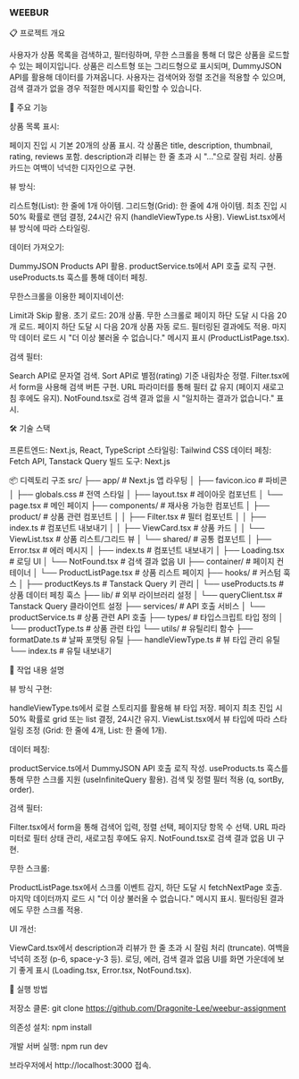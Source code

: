 ### WEEBUR

📋 프로젝트 개요

사용자가 상품 목록을 검색하고, 필터링하며, 무한 스크롤을 통해 더 많은 상품을 로드할 수 있는 페이지입니다.
상품은 리스트형 또는 그리드형으로 표시되며, DummyJSON API를 활용해 데이터를 가져옵니다.
사용자는 검색어와 정렬 조건을 적용할 수 있으며, 검색 결과가 없을 경우 적절한 메시지를 확인할 수 있습니다.

🎯 주요 기능

상품 목록 표시:

페이지 진입 시 기본 20개의 상품 표시.
각 상품은 title, description, thumbnail, rating, reviews 포함.
description과 리뷰는 한 줄 초과 시 "..."으로 잘림 처리.
상품 카드는 여백이 넉넉한 디자인으로 구현.

뷰 방식:

리스트형(List): 한 줄에 1개 아이템.
그리드형(Grid): 한 줄에 4개 아이템.
최초 진입 시 50% 확률로 랜덤 결정, 24시간 유지 (handleViewType.ts 사용).
ViewList.tsx에서 뷰 방식에 따라 스타일링.

데이터 가져오기:

DummyJSON Products API 활용.
productService.ts에서 API 호출 로직 구현.
useProducts.ts 훅스를 통해 데이터 페칭.

무한스크롤을 이용한 페이지네이션:

Limit과 Skip 활용.
초기 로드: 20개 상품.
무한 스크롤로 페이지 하단 도달 시 다음 20개 로드.
페이지 하단 도달 시 다음 20개 상품 자동 로드.
필터링된 결과에도 적용.
마지막 데이터 로드 시 "더 이상 불러올 수 없습니다." 메시지 표시 (ProductListPage.tsx).

검색 필터:

Search API로 문자열 검색.
Sort API로 별점(rating) 기준 내림차순 정렬.
Filter.tsx에서 form을 사용해 검색 버튼 구현.
URL 파라미터를 통해 필터 값 유지 (페이지 새로고침 후에도 유지).
NotFound.tsx로 검색 결과 없을 시 "일치하는 결과가 없습니다." 표시.


🛠️ 기술 스택

프론트엔드: Next.js, React, TypeScript
스타일링: Tailwind CSS
데이터 페칭: Fetch API, Tanstack Query
빌드 도구: Next.js

📦 디렉토리 구조
src/
├── app/ # Next.js 앱 라우팅
│ ├── favicon.ico # 파비콘
│ ├── globals.css # 전역 스타일
│ ├── layout.tsx # 레이아웃 컴포넌트
│ └── page.tsx # 메인 페이지
├── components/ # 재사용 가능한 컴포넌트
│ ├── product/ # 상품 관련 컴포넌트
│ │ ├── Filter.tsx # 필터 컴포넌트
│ │ ├── index.ts # 컴포넌트 내보내기
│ │ ├── ViewCard.tsx # 상품 카드
│ │ └── ViewList.tsx # 상품 리스트/그리드 뷰
│ └── shared/ # 공통 컴포넌트
│ ├── Error.tsx # 에러 메시지
│ ├── index.ts # 컴포넌트 내보내기
│ ├── Loading.tsx # 로딩 UI
│ └── NotFound.tsx # 검색 결과 없음 UI
├── container/ # 페이지 컨테이너
│ └── ProductListPage.tsx # 상품 리스트 페이지
├── hooks/ # 커스텀 훅스
│ ├── productKeys.ts # Tanstack Query 키 관리
│ └── useProducts.ts # 상품 데이터 페칭 훅스
├── lib/ # 외부 라이브러리 설정
│ └── queryClient.tsx # Tanstack Query 클라이언트 설정
├── services/ # API 호출 서비스
│ └── productService.ts # 상품 관련 API 호출
├── types/ # 타입스크립트 타입 정의
│ └── productType.ts # 상품 관련 타입
└── utils/ # 유틸리티 함수
├── formatDate.ts # 날짜 포맷팅 유틸
├── handleViewType.ts # 뷰 타입 관리 유틸
└── index.ts # 유틸 내보내기

📝 작업 내용 설명

뷰 방식 구현:

handleViewType.ts에서 로컬 스토리지를 활용해 뷰 타입 저장.
페이지 최초 진입 시 50% 확률로 grid 또는 list 결정, 24시간 유지.
ViewList.tsx에서 뷰 타입에 따라 스타일링 조정 (Grid: 한 줄에 4개, List: 한 줄에 1개).

데이터 페칭:

productService.ts에서 DummyJSON API 호출 로직 작성.
useProducts.ts 훅스를 통해 무한 스크롤 지원 (useInfiniteQuery 활용).
검색 및 정렬 필터 적용 (q, sortBy, order).

검색 필터:

Filter.tsx에서 form을 통해 검색어 입력, 정렬 선택, 페이지당 항목 수 선택.
URL 파라미터로 필터 상태 관리, 새로고침 후에도 유지.
NotFound.tsx로 검색 결과 없음 UI 구현.

무한 스크롤:

ProductListPage.tsx에서 스크롤 이벤트 감지, 하단 도달 시 fetchNextPage 호출.
마지막 데이터까지 로드 시 "더 이상 불러올 수 없습니다." 메시지 표시.
필터링된 결과에도 무한 스크롤 적용.

UI 개선:

ViewCard.tsx에서 description과 리뷰가 한 줄 초과 시 잘림 처리 (truncate).
여백을 넉넉히 조정 (p-6, space-y-3 등).
로딩, 에러, 검색 결과 없음 UI를 화면 가운데에 보기 좋게 표시 (Loading.tsx, Error.tsx, NotFound.tsx).

🚀 실행 방법

저장소 클론:
git clone https://github.com/Dragonite-Lee/weebur-assignment

의존성 설치:
npm install

개발 서버 실행:
npm run dev

브라우저에서 http://localhost:3000 접속.
